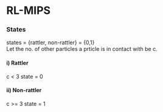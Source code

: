 # RL-MIPS
### States
states = {rattler, non-rattler} = {0,1} <br>
Let the no. of other particles a prticle is in contact with be c.
#### i) Rattler 
c < 3
state = 0
#### ii) Non-rattler
c >= 3
state = 1
